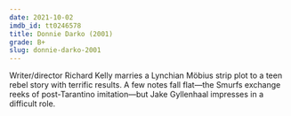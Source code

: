 ```yaml
---
date: 2021-10-02
imdb_id: tt0246578
title: Donnie Darko (2001)
grade: B+
slug: donnie-darko-2001
---
```


Writer/director Richard Kelly marries a Lynchian Möbius strip plot to a teen rebel story with terrific results. A few notes fall flat—the Smurfs exchange reeks of post-Tarantino imitation—but Jake Gyllenhaal impresses in a difficult role.